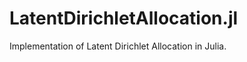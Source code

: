 LatentDirichletAllocation.jl
============================

Implementation of Latent Dirichlet Allocation in Julia. 
